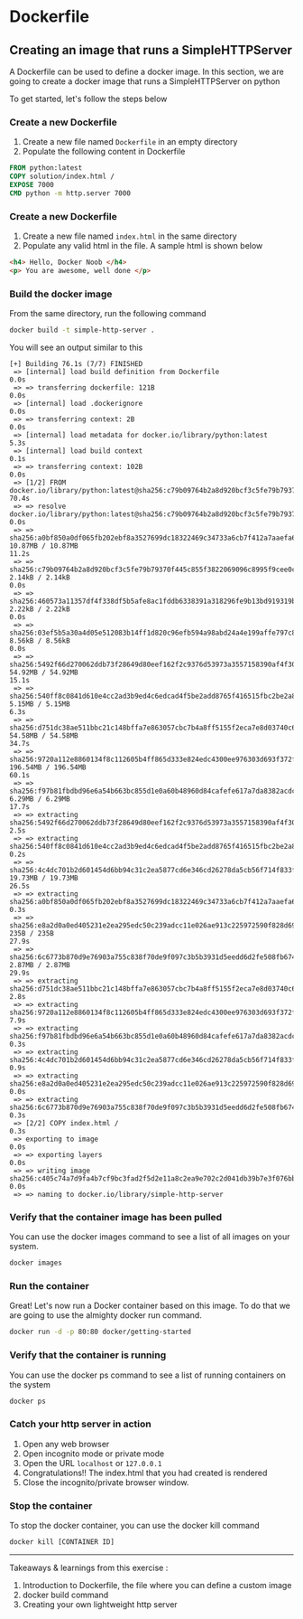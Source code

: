 # Dockerfile
## Creating an image that runs a SimpleHTTPServer
A Dockerfile can be used to define a docker image. In this section, we are going to create a docker image that runs a SimpleHTTPServer on python

To get started, let's follow the steps below

### Create a new Dockerfile

1. Create a new file named `Dockerfile` in an empty directory
2. Populate the following content in Dockerfile

```dockerfile
FROM python:latest
COPY solution/index.html /
EXPOSE 7000
CMD python -m http.server 7000
```

### Create a new Dockerfile

1. Create a new file named `index.html` in the same directory
2. Populate any valid html in the file. A sample html is shown below
```html
<h4> Hello, Docker Noob </h4>
<p> You are awesome, well done </p>
```

### Build the docker image

From the same directory, run the following command

```bash
docker build -t simple-http-server .
```

You will see an output similar to this

```
[+] Building 76.1s (7/7) FINISHED                                                                                                                            
 => [internal] load build definition from Dockerfile                                                                                                    0.0s
 => => transferring dockerfile: 121B                                                                                                                    0.0s
 => [internal] load .dockerignore                                                                                                                       0.0s
 => => transferring context: 2B                                                                                                                         0.0s
 => [internal] load metadata for docker.io/library/python:latest                                                                                        5.3s
 => [internal] load build context                                                                                                                       0.1s
 => => transferring context: 102B                                                                                                                       0.0s
 => [1/2] FROM docker.io/library/python:latest@sha256:c79b09764b2a8d920bcf3c5fe79b79370f445c855f3822069096c8995f9cee0c                                 70.4s
 => => resolve docker.io/library/python:latest@sha256:c79b09764b2a8d920bcf3c5fe79b79370f445c855f3822069096c8995f9cee0c                                  0.0s
 => => sha256:a0bf850a0df065fb202ebf8a3527699dc18322469c34733a6cb7f412a7aaefa6 10.87MB / 10.87MB                                                       11.2s
 => => sha256:c79b09764b2a8d920bcf3c5fe79b79370f445c855f3822069096c8995f9cee0c 2.14kB / 2.14kB                                                          0.0s
 => => sha256:460573a11357df4f338df5b5afe8ac1fddb6338391a318296fe9b13bd919319b 2.22kB / 2.22kB                                                          0.0s
 => => sha256:03ef5b5a30a4d05e512083b14ff1d820c96efb594a98abd24a4e199affe797c8 8.56kB / 8.56kB                                                          0.0s
 => => sha256:5492f66d270062ddb73f28649d80eef162f2c9376d53973a3557158390af4f30 54.92MB / 54.92MB                                                       15.1s
 => => sha256:540ff8c0841d610e4cc2ad3b9ed4c6edcad4f5be2add8765f416515fbc2be2a8 5.15MB / 5.15MB                                                          6.3s
 => => sha256:d751dc38ae511bbc21c148bffa7e863057cbc7b4a8ff5155f2eca7e8d03740c6 54.58MB / 54.58MB                                                       34.7s
 => => sha256:9720a112e8860134f8c112605b4ff865d333e824edc4300ee976303d693f372f 196.54MB / 196.54MB                                                     60.1s
 => => sha256:f97b81fbdbd96e6a54b663bc855d1e0a60b48960d84cafefe617a7da8382acdc 6.29MB / 6.29MB                                                         17.7s
 => => extracting sha256:5492f66d270062ddb73f28649d80eef162f2c9376d53973a3557158390af4f30                                                               2.5s
 => => extracting sha256:540ff8c0841d610e4cc2ad3b9ed4c6edcad4f5be2add8765f416515fbc2be2a8                                                               0.2s
 => => sha256:4c4dc701b2d601454d6bb94c31c2ea5877cd6e346cd26278da5cb56f714f833f 19.73MB / 19.73MB                                                       26.5s
 => => extracting sha256:a0bf850a0df065fb202ebf8a3527699dc18322469c34733a6cb7f412a7aaefa6                                                               0.3s
 => => sha256:e8a2d0a0ed405231e2ea295edc50c239adcc11e026ae913c225972590f828d69 235B / 235B                                                             27.9s
 => => sha256:6c6773b870d9e76903a755c838f70de9f097c3b5b3931d5eedd6d2fe508fb674 2.87MB / 2.87MB                                                         29.9s
 => => extracting sha256:d751dc38ae511bbc21c148bffa7e863057cbc7b4a8ff5155f2eca7e8d03740c6                                                               2.8s
 => => extracting sha256:9720a112e8860134f8c112605b4ff865d333e824edc4300ee976303d693f372f                                                               7.9s
 => => extracting sha256:f97b81fbdbd96e6a54b663bc855d1e0a60b48960d84cafefe617a7da8382acdc                                                               0.3s
 => => extracting sha256:4c4dc701b2d601454d6bb94c31c2ea5877cd6e346cd26278da5cb56f714f833f                                                               0.9s
 => => extracting sha256:e8a2d0a0ed405231e2ea295edc50c239adcc11e026ae913c225972590f828d69                                                               0.0s
 => => extracting sha256:6c6773b870d9e76903a755c838f70de9f097c3b5b3931d5eedd6d2fe508fb674                                                               0.3s
 => [2/2] COPY index.html /                                                                                                                             0.3s
 => exporting to image                                                                                                                                  0.0s
 => => exporting layers                                                                                                                                 0.0s
 => => writing image sha256:c405c74a7d9fa4b7cf9bc3fad2f5d2e11a8c2ea9e702c2d041db39b7e3f076bb                                                            0.0s
 => => naming to docker.io/library/simple-http-server  
```

### Verify that the container image has been pulled
You can use the docker images command to see a list of all images on your system.

```bash
docker images
```


### Run the container
Great! Let's now run a Docker container based on this image. To do that we are going to use the almighty docker run command.

```bash
docker run -d -p 80:80 docker/getting-started
```

### Verify that the container is running
You can use the docker ps command to see a list of running containers on the system

```bash
docker ps
```

### Catch your http server in action

1. Open any web browser
2. Open incognito mode or private mode
3. Open the URL ``localhost`` or `127.0.0.1`
4. Congratulations!! The index.html that you had created is rendered
5. Close the incognito/private browser window.


### Stop the container

To stop the docker container, you can use the docker kill command

```bash
docker kill [CONTAINER ID]
```

----

Takeaways & learnings from this exercise :

1. Introduction to Dockerfile, the file where you can define a custom image
2. docker build command
3. Creating your own lightweight http server